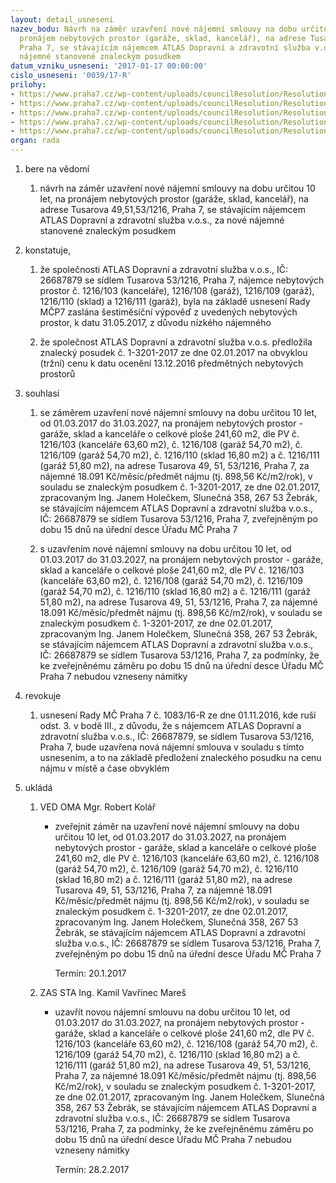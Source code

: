 ```yaml
---
layout: detail_usneseni
nazev_bodu: Návrh na záměr uzavření nové nájemní smlouvy na dobu určitou 10 let, na
  pronájem nebytových prostor (garáže, sklad, kancelář), na adrese Tusarova 49,51,53/1216,
  Praha 7, se stávajícím nájemcem ATLAS Dopravní a zdravotní služba v.o.s., za nové
  nájemné stanovené znaleckým posudkem
datum_vzniku_usneseni: '2017-01-17 00:00:00'
cislo_usneseni: '0039/17-R'
prilohy:
- https://www.praha7.cz/wp-content/uploads/councilResolution/Resolutions/28764/export/01DZ_Rames~156516.doc
- https://www.praha7.cz/wp-content/uploads/councilResolution/Resolutions/28764/export/N_1083_01112016~156515.pdf
- https://www.praha7.cz/wp-content/uploads/councilResolution/Resolutions/28764/export/Atlas_vypoved~156514.doc
- https://www.praha7.cz/wp-content/uploads/councilResolution/Resolutions/28764/export/ZPc132012017~156513.pdf
- https://www.praha7.cz/wp-content/uploads/councilResolution/Resolutions/28764/export/export~296939.pdf
organ: rada
---
```

<ol id="urzList" class="urzList_view"><li id="" class="urzClass1"><span name="1">bere na vědomí</span><ol class="urzOlClass"><li style="text-align: left;" id="" class="urzClass2"><span><p>návrh na záměr uzavření nové nájemní smlouvy na dobu určitou 10 let, na pronájem nebytových prostor (garáže, sklad, kancelář), na adrese Tusarova 49,51,53/1216, Praha 7, se stávajícím nájemcem ATLAS Dopravní a zdravotní služba v.o.s., za nové nájemné stanovené znaleckým posudkem</p></span></li></ol></li><li id="" class="urzClass1"><span name="50">konstatuje,</span><ol class="urzOlClass"><li style="text-align: left;" id="" class="urzClass2"><span><p>že společnosti ATLAS Dopravní a zdravotní služba v.o.s., IČ: 26687879 se sídlem Tusarova 53/1216, Praha 7, nájemce nebytových prostor č. 1216/103 (kanceláře), 1216/108 (garáž), 1216/109 (garáž), 1216/110 (sklad) a 1216/111 (garáž), byla na základě usnesení Rady MČP7 zaslána šestiměsíční výpověď z uvedených nebytových prostor, k datu 31.05.2017, z důvodu nízkého nájemného<br></p></span></li><li style="text-align: left;" id="" class="urzClass2"><span><p>že společnost ATLAS Dopravní a zdravotní služba v.o.s. předložila znalecký posudek č. 1-3201-2017 ze dne 02.01.2017 na obvyklou (tržní) cenu k datu ocenění 13.12.2016 předmětných nebytových prostorů</p></span></li></ol></li><li id="" class="urzClass1"><span name="26">souhlasí</span><ol class="urzOlClass"><li style="text-align: left;" id="" class="urzClass2"><span><p>se záměrem uzavření nové nájemní smlouvy na dobu určitou 10 let, od 01.03.2017 do 31.03.2027, na pronájem nebytových prostor - garáže, sklad a kanceláře o celkové ploše 241,60 m2, dle PV č. 1216/103 (kanceláře 63,60 m2), č. 1216/108 (garáž 54,70 m2), č. 1216/109 (garáž 54,70 m2), č. 1216/110 (sklad 16,80 m2) a č. 1216/111 (garáž 51,80 m2), na adrese Tusarova 49, 51, 53/1216, Praha 7, za nájemné 18.091 Kč/měsíc/předmět nájmu (tj. 898,56 Kč/m2/rok), v souladu se znaleckým posudkem č. 1-3201-2017, ze dne 02.01.2017, zpracovaným Ing. Janem Holečkem, Slunečná 358, 267 53 Žebrák, se stávajícím nájemcem ATLAS Dopravní a zdravotní služba v.o.s., IČ: 26687879 se sídlem Tusarova 53/1216, Praha 7, zveřejněným po dobu 15 dnů na úřední desce Úřadu MČ Praha 7<br></p></span></li><li style="text-align: left;" id="" class="urzClass2"><span><p>s uzavřením nové nájemní smlouvy&nbsp;na dobu určitou 10 let, od 01.03.2017 do 31.03.2027, na pronájem nebytových prostor - garáže, sklad a kanceláře o celkové ploše 241,60 m2, dle PV č. 1216/103 (kanceláře 63,60 m2), č. 1216/108 (garáž 54,70 m2), č. 1216/109 (garáž 54,70 m2), č. 1216/110 (sklad 16,80 m2) a č. 1216/111 (garáž 51,80 m2), na adrese Tusarova 49, 51, 53/1216, Praha 7, za nájemné 18.091 Kč/měsíc/předmět nájmu (tj. 898,56 Kč/m2/rok), v souladu se znaleckým posudkem č. 1-3201-2017, ze dne 02.01.2017, zpracovaným Ing. Janem Holečkem, Slunečná 358, 267 53 Žebrák, se stávajícím nájemcem ATLAS Dopravní a zdravotní služba v.o.s., IČ: 26687879 se sídlem Tusarova 53/1216, Praha 7, za podmínky, že ke zveřejněnému záměru po dobu 15 dnů na úřední desce Úřadu MČ Praha 7 nebudou vzneseny námitky</p></span></li></ol></li><li id="" class="urzClass1"><span name="21">revokuje</span><ol class="urzOlClass"><li style="text-align: left;" id="" class="urzClass2"><span><p>usnesení Rady MČ Praha 7 č. 1083/16-R ze dne 01.11.2016, kde ruší&nbsp; odst. 3. v bodě III., z důvodu, že s nájemcem ATLAS Dopravní a zdravotní služba v.o.s., IČ: 26687879, se sídlem Tusarova 53/1216, Praha 7, bude uzavřena nová nájemní smlouva v souladu s tímto usnesením, a to na základě předložení znaleckého posudku na cenu nájmu v místě a čase obvyklém</p></span></li></ol></li><li class="urzClass1" id="urzUkoly"><span name="1">ukládá</span><ol class="urzOlClass"><li class="urzClass2"><span><p>VED OMA Mgr. Robert Kolář</p></span><ul class="urzUlClass"><li class="urzClass3"><span><p>zveřejnit záměr na uzavření nové nájemní smlouvy na dobu určitou 10 let, od 01.03.2017 do 31.03.2027, na pronájem nebytových prostor - garáže, sklad a kanceláře o celkové ploše 241,60 m2, dle PV č. 1216/103 (kanceláře 63,60 m2), č. 1216/108 (garáž 54,70 m2), č. 1216/109 (garáž 54,70 m2), č. 1216/110 (sklad 16,80 m2) a č. 1216/111 (garáž 51,80 m2), na adrese Tusarova 49, 51, 53/1216, Praha 7, za nájemné 18.091 Kč/měsíc/předmět nájmu (tj. 898,56 Kč/m2/rok), v souladu se znaleckým posudkem č. 1-3201-2017, ze dne 02.01.2017, zpracovaným Ing. Janem Holečkem, Slunečná 358, 267 53 Žebrák, se stávajícím nájemcem ATLAS Dopravní a zdravotní služba v.o.s., IČ: 26687879 se sídlem Tusarova 53/1216, Praha 7, zveřejněným po dobu 15 dnů na úřední desce Úřadu MČ Praha 7</p></span><span class="urzUkolTermin">  Termín:&nbsp;20.1.2017</span></li></ul></li><li class="urzClass2"><span><p>ZAS STA Ing. Kamil Vavřinec Mareš</p></span><ul class="urzUlClass"><li class="urzClass3"><span><p>uzavřít novou nájemní smlouvu na dobu určitou 10 let, od 01.03.2017 do 31.03.2027, na pronájem nebytových prostor - garáže, sklad a kanceláře o celkové ploše 241,60 m2, dle PV č. 1216/103 (kanceláře 63,60 m2), č. 1216/108 (garáž 54,70 m2), č. 1216/109 (garáž 54,70 m2), č. 1216/110 (sklad 16,80 m2) a č. 1216/111 (garáž 51,80 m2), na adrese Tusarova 49, 51, 53/1216, Praha 7, za nájemné 18.091 Kč/měsíc/předmět nájmu (tj. 898,56 Kč/m2/rok), v souladu se znaleckým posudkem č. 1-3201-2017, ze dne 02.01.2017, zpracovaným Ing. Janem Holečkem, Slunečná 358, 267 53 Žebrák, se stávajícím nájemcem ATLAS Dopravní a zdravotní služba v.o.s., IČ: 26687879 se sídlem Tusarova 53/1216, Praha 7, za podmínky, že ke zveřejněnému záměru po dobu 15 dnů na úřední desce Úřadu MČ Praha 7 nebudou vzneseny námitky</p></span><span class="urzUkolTermin">  Termín:&nbsp;28.2.2017</span></li></ul></li></ol></li></ol>